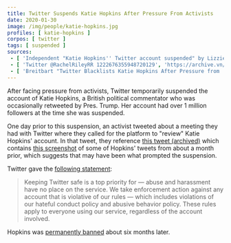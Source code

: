 ```yaml
---
title: Twitter Suspends Katie Hopkins After Pressure From Activists
date: 2020-01-30
image: /img/people/katie-hopkins.jpg
profiles: [ katie-hopkins ]
corpos: [ twitter ]
tags: [ suspended ]
sources:
 - [ 'Independent "Katie Hopkins'' Twitter account suspended" by Lizzie Dearden (30 Jan 2020)', 'https://archive.vn/KRwYL' ]
 - [ 'Twitter @RachelRileyRR 1222676355948720129', 'https://archive.vn/ipZff' ]
 - [ 'Breitbart "Twitter Blacklists Katie Hopkins After Pressure from ''Anti-Hate'' Group" by Allum Bokhari (30 Jan 2020)', 'https://archive.vn/bFO5w' ]
---
```


After facing pressure from activists, Twitter temporarily suspended the account
of Katie Hopkins, a British political commentator who was occasionally
retweeted by Pres. Trump. Her account had over 1 million followers at the time
she was suspended.

One day prior to this suspension, an activist tweeted about a meeting they had
with Twitter where they called for the platform to "review" Katie Hopkins'
account. In that tweet, they reference [this tweet
(archived)](https://archive.vn/CF9FV) which contains [this
screenshot](stormzy-tweets-screenshot.jpg) of some of Hopkins' tweets from
about a month prior, which suggests that may have been what prompted the
suspension.

Twitter gave the [following statement](https://archive.vn/bFO5w#selection-803.0-803.422):
> Keeping Twitter safe is a top priority for — abuse and harassment have no
> place on the service. We take enforcement action against any account that is
> violative of our rules — which includes violations of our hateful conduct
> policy and abusive behavior policy. These rules apply to everyone using our
> service, regardless of the account involved.

Hopkins was [permanently banned](/e/twitter-bans-katie-hopkins/) about six months later.
